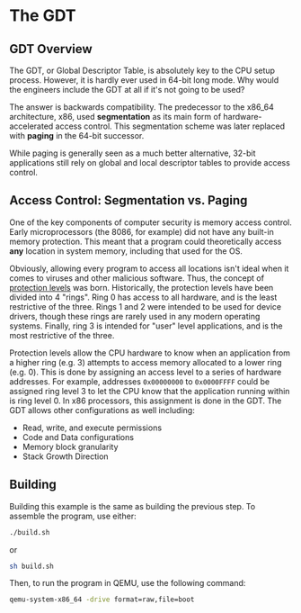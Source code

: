 # The GDT

## GDT Overview

The GDT, or Global Descriptor Table, is absolutely key to the CPU
setup process. However, it is hardly ever used in 64-bit long mode.
Why would the engineers include the GDT at all if it's not going to
be used?

The answer is backwards compatibility. The predecessor to the x86_64
architecture, x86, used **segmentation** as its main form of hardware-
accelerated access control. This segmentation scheme was later replaced
with **paging** in the 64-bit successor.

While paging is generally seen as a much better alternative, 32-bit
applications still rely on global and local descriptor tables to
provide access control.

## Access Control: Segmentation vs. Paging

One of the key components of computer security is memory access control.
Early microprocessors (the 8086, for example) did not have any built-in
memory protection. This meant that a program could theoretically access
**any** location in system memory, including that used for the OS.

Obviously, allowing every program to access all locations isn't ideal when
it comes to viruses and other malicious software. Thus, the concept of
[protection levels](https://web.archive.org/web/20200709033841/https://wiki.osdev.org/Security)
was born. Historically, the protection levels have been divided into 4 "rings".
Ring 0 has access to all hardware, and is the least restrictive of the three.
Rings 1 and 2 were intended to be used for device drivers, though these rings
are rarely used in any modern operating systems. Finally, ring 3 is intended
for "user" level applications, and is the most restrictive of the three.

Protection levels allow the CPU hardware to know when an application from a higher
ring (e.g. 3) attempts to access memory allocated to a lower ring (e.g. 0).
This is done by assigning an access level to a series of hardware addresses. For
example, addresses `0x00000000` to `0x0000FFFF` could be assigned ring level 3 to
let the CPU know that the application running within is ring level 0. In x86
processors, this assignment is done in the GDT. The GDT allows other configurations
as well including:

* Read, write, and execute permissions
* Code and Data configurations
* Memory block granularity
* Stack Growth Direction
## Building

Building this example is the same as building the previous step. To
assemble the program, use either:

```sh
./build.sh
```

or

```sh
sh build.sh
```

Then, to run the program in QEMU, use the following command:

```sh
qemu-system-x86_64 -drive format=raw,file=boot
```